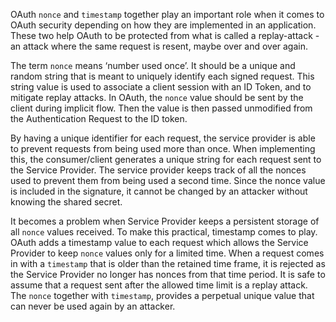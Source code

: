 
OAuth `nonce` and `timestamp` together play an important role when it comes to OAuth security depending on how they are implemented in an application. These two help OAuth to be protected from what is called a replay-attack - an attack where the same request is resent, maybe over and over again.

The term `nonce` means ‘number used once’. It should be a unique and random string that is meant to uniquely identify each signed request. This string value is used to associate a client session with an ID Token, and to mitigate replay attacks. In OAuth, the `nonce` value should be sent by the client during implicit flow. Then the value is then passed unmodified from the Authentication Request to the ID token.

By having a unique identifier for each request, the service provider is able to prevent requests from being used more than once. When implementing this, the consumer/client generates a unique string for each request sent to the Service Provider. The service provider keeps track of all the nonces used to prevent them from being used a second time. Since the nonce value is included in the signature, it cannot be changed by an attacker without knowing the shared secret.

It becomes a problem when Service Provider keeps a persistent storage of all `nonce` values received. To make this practical, timestamp comes to play. OAuth adds a timestamp value to each request which allows the Service Provider to keep `nonce` values only for a limited time. When a request comes in with a `timestamp` that is older than the retained time frame, it is rejected as the Service Provider no longer has nonces from that time period. It is safe to assume that a request sent after the allowed time limit is a replay attack. The `nonce` together with `timestamp`, provides a perpetual unique value that can never be used again by an attacker.
    
